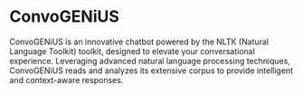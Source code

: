 # ConvoGENiUS
ConvoGENiUS is an innovative chatbot powered by the NLTK (Natural Language Toolkit) toolkit, designed to elevate your conversational experience. Leveraging advanced natural language processing techniques, ConvoGENiUS reads and analyzes its extensive corpus to provide intelligent and context-aware responses.
